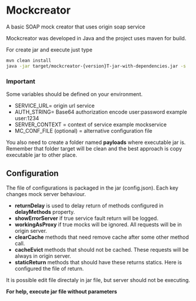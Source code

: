 # Mockcreator
A basic SOAP mock creator that uses origin soap service

Mockcreator was developed in Java and the project uses maven for build.

For create jar and execute just type
```sh
mvn clean install
java -jar target/mockcreator-{version}T-jar-with-dependencies.jar -s
```
### Important

Some variables should be defined on your environment.

  - SERVICE_URL= origin url service
  - AUTH_STRING= Base64 authorization encode user:password example user:1234
  - SERVER_CONTEXT = context of service example mockservice
  - MC_CONF_FILE (optional) = alternative configuration file

You also need to create a folder named **payloads** where executable jar is. Remember that folder target will be clean and the best approach is copy executable jar to other place.

## Configuration

The file of configurations is packaged in the jar (config.json). Each key changes mock server behaviour.
- **returnDelay** is used to delay return of methods configured in **delayMethods** property.
- **showErrorServer** if true service fault return will be logged.
- **workingAsProxy** if true mocks will be ignored. All requests will be in origin server.
- **clearCache** methods that need remove cache after some other method call.
- **cacheEvict** methods that should not be cached. These requests will be always in origin server.
- **staticReturn** methods that should have these returns statics. Here is configured the file of return.

It is possible edit file directaly in jar file, but server should not be executing.

**For help, execute jar file without parameters**